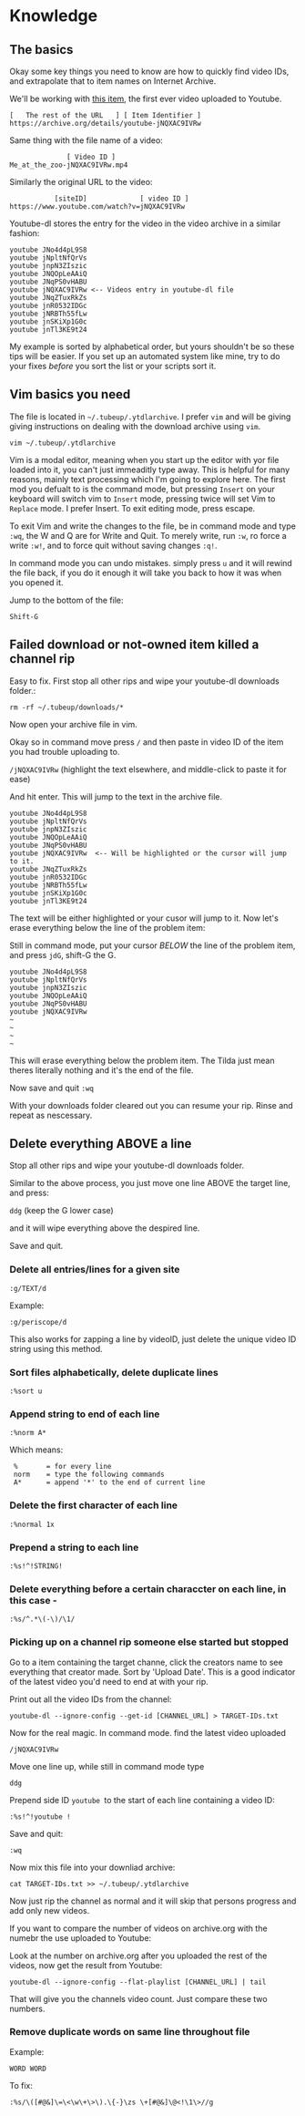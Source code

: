 # Knowledge

## The basics 

Okay some key things you need to know are how to quickly find video IDs, and extrapolate that to item names on Internet Archive.

We'll be working with [this item](https://archive.org/details/youtube-jNQXAC9IVRw), the first ever video uploaded to Youtube.

```
[   The rest of the URL   ] [ Item Identifier ]
https://archive.org/details/youtube-jNQXAC9IVRw
```
 
Same thing with the file name of a video:
```
              [ Video ID ]
Me_at_the_zoo-jNQXAC9IVRw.mp4
```

Similarly the original URL to the video:

```
           [siteID]             [ video ID ]
https://www.youtube.com/watch?v=jNQXAC9IVRw
```

Youtube-dl stores the entry for the video in the video archive in a similar fashion:

```
youtube JNo4d4pL9S8
youtube jNpltNfQrVs
youtube jnpN3ZIszic
youtube JNQOpLeAAiQ
youtube JNqPS0vHABU
youtube jNQXAC9IVRw <-- Videos entry in youtube-dl file
youtube JNqZTuxRkZs
youtube jnR0532IDGc
youtube jNRBTh55fLw
youtube jnSKiXp1G0c
youtube jnTl3KE9t24
```

My example is sorted by alphabetical order, but yours shouldn't be so these tips will be easier. 
If you set up an automated system like mine, try to do your fixes *before* you sort the list or your
scripts sort it.


## Vim basics you need

The file is located in `~/.tubeup/.ytdlarchive`. I prefer `vim` and will be giving giving instructions on dealing with the download archive using `vim`.

`vim ~/.tubeup/.ytdlarchive`

Vim is a modal editor, meaning when you start up the editor with yor file loaded into it, you can't just immeaditly type away.
This is helpful for many reasons, mainly text processing which I'm going to explore here. The first mod you defualt to is 
the command mode, but pressing `Insert` on your keyboard will switch vim to `Insert` mode, pressing twice will set 
Vim to `Replace` mode. I prefer Insert. To exit editing mode, press escape.

To exit Vim and write the changes to the file, be in command mode and type `:wq`, the W and Q are for Write and Quit.
To merely write, run `:w`, ro force a write `:w!`, and to force quit without saving changes `:q!`.

In command mode you can undo mistakes. simply press `u` and it will rewind the file back, if you do it enough it will
take you back to how it was when you opened it.

Jump to the bottom of the file:

`Shift-G`


## Failed download or not-owned item killed a channel rip

Easy to fix. First stop all other rips and wipe your youtube-dl downloads folder.:

`rm -rf ~/.tubeup/downloads/*`

Now open your archive file in vim.

Okay so in command move press `/` and then paste in video ID of the item you had trouble uploading to.

`/jNQXAC9IVRw` (highlight the text elsewhere, and middle-click to paste it for ease)

And hit enter. This will jump to the text in the archive file.

```
youtube JNo4d4pL9S8
youtube jNpltNfQrVs
youtube jnpN3ZIszic
youtube JNQOpLeAAiQ
youtube JNqPS0vHABU
youtube jNQXAC9IVRw  <-- Will be highlighted or the cursor will jump to it.
youtube JNqZTuxRkZs
youtube jnR0532IDGc
youtube jNRBTh55fLw
youtube jnSKiXp1G0c
youtube jnTl3KE9t24
```

The text will be either highlighted or your cusor will jump to it. Now let's erase everything below the line of the problem 
item:

Still in command mode, put your cursor *BELOW* the line of the problem item, and press `jdG`, shift-G the G. 


```
youtube JNo4d4pL9S8
youtube jNpltNfQrVs
youtube jnpN3ZIszic
youtube JNQOpLeAAiQ
youtube JNqPS0vHABU
youtube jNQXAC9IVRw 
~
~
~
~
```
This will erase everything below the problem item. The Tilda just mean theres literally nothing and it's the end of the file.

Now save and quit `:wq`

With your downloads folder cleared out you can resume your rip. Rinse and repeat as nescessary.

## Delete everything ABOVE a line

Stop all other rips and wipe your youtube-dl downloads folder.

Similar to the above process, you just move one line ABOVE the target line, and press:

`ddg` (keep the G lower case)

and it will wipe everything above the despired line.

Save and quit.

### Delete all entries/lines for a given site

`:g/TEXT/d`

Example:

`:g/periscope/d`

This also works for zapping a line by videoID, just delete the unique video ID string using this method.

### Sort files alphabetically, delete duplicate lines

`:%sort u`

### Append string to end of each line

```:%norm A*```

Which means:

```
 %       = for every line
 norm    = type the following commands
 A*      = append '*' to the end of current line
 ```

### Delete the first character of each line

`:%normal 1x`

### Prepend a string to each line

```:%s!^!STRING!```

### Delete everything before a certain characcter on each line, in this case -

`:%s/^.*\(-\)/\1/`


### Picking up on a channel rip someone else started but stopped

Go to a item containing the target channe, click the creators name to see everything that creator made. Sort by 'Upload Date'. This is a good indicator of the latest video you'd need to end at with your rip.

Print out all the video IDs from the channel:

`youtube-dl --ignore-config --get-id [CHANNEL_URL] > TARGET-IDs.txt`

Now for the real magic. In command mode. find the latest video uploaded

`/jNQXAC9IVRw`

Move one line up, while still in command mode type

`ddg`

Prepend side ID `youtube `to the start of each line containing a video ID:

`:%s!^!youtube !`

Save and quit:

`:wq`

Now mix this file into your downliad archive:

`cat TARGET-IDs.txt >> ~/.tubeup/.ytdlarchive`

Now just rip the channel as normal and it will skip that persons progress and add only new videos.

If you want to compare the number of videos on archive.org with the numebr the use uploaded to Youtube:

Look at the number on archive.org after you uploaded the rest of the videos, now get the result from Youtube:

`youtube-dl --ignore-config --flat-playlist [CHANNEL_URL] | tail`

That will give you the channels video count. Just compare these two numbers.


### Remove duplicate words on same line throughout file

Example:

`WORD WORD`

To fix:

`:%s/\([#@&]\=\<\w\+\>\).\{-}\zs \+[#@&]\@<!\1\>//g`

